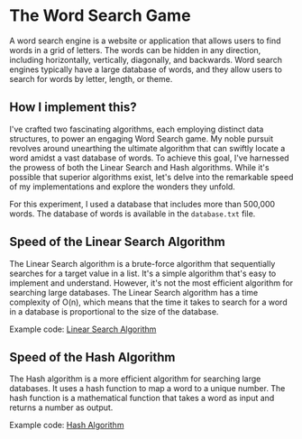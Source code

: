 # The Word Search Game

A word search engine is a website or application that allows users to find words in a grid of letters. The words can be hidden in any direction, including horizontally, vertically, diagonally, and backwards. Word search engines typically have a large database of words, and they allow users to search for words by letter, length, or theme.

## How I implement this?

I've crafted two fascinating algorithms, each employing distinct data structures, to power an engaging Word Search game. My noble pursuit revolves around unearthing the ultimate algorithm that can swiftly locate a word amidst a vast database of words. To achieve this goal, I've harnessed the prowess of both the Linear Search and Hash algorithms. While it's possible that superior algorithms exist, let's delve into the remarkable speed of my implementations and explore the wonders they unfold.

For this experiment, I used a database that includes more than 500,000 words. The database of words is available in the `database.txt` file. 

## Speed of the Linear Search Algorithm

The Linear Search algorithm is a brute-force algorithm that sequentially searches for a target value in a list. It's a simple algorithm that's easy to implement and understand. However, it's not the most efficient algorithm for searching large databases. The Linear Search algorithm has a time complexity of O(n), which means that the time it takes to search for a word in a database is proportional to the size of the database.

Example code: [Linear Search Algorithm](./WSG%20-%20linear%20search.c)

## Speed of the Hash Algorithm

The Hash algorithm is a more efficient algorithm for searching large databases. It uses a hash function to map a word to a unique number. The hash function is a mathematical function that takes a word as input and returns a number as output. 

Example code: [Hash Algorithm](./WSG%20-%20Hash.c)